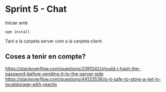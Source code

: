 # Sprint 5 - Chat

Iniciar amb

    npm install

Tant a la carpeta server com a la carpeta client.


## Coses a tenir en compte?
https://stackoverflow.com/questions/3391242/should-i-hash-the-password-before-sending-it-to-the-server-side
https://stackoverflow.com/questions/44133536/is-it-safe-to-store-a-jwt-in-localstorage-with-reactjs